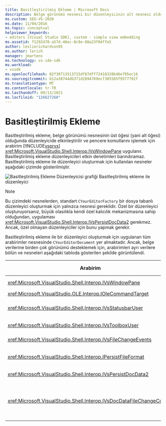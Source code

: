 ```yaml
---
title: Basitleştirilmiş Ekleme | Microsoft Docs
description: Belge görünümü nesnesi bir düzenleyicinin alt nesnesi olduğunda düzenleyicide etkinleştirilebilir basitleştirilmiş ekleme hakkında bilgi Visual Studio.
ms.custom: SEO-VS-2020
ms.date: 11/04/2016
ms.topic: conceptual
helpviewer_keywords:
- editors [Visual Studio SDK], custom - simple view embedding
ms.assetid: f1292478-a57d-48ec-8c9e-88a23f04ffe5
author: leslierichardson95
ms.author: lerich
manager: jmartens
ms.technology: vs-ide-sdk
ms.workload:
- vssdk
ms.openlocfilehash: 02f30713513715df87dff72418328b46e795ec16
ms.sourcegitcommit: b12a38744db371d2894769ecf305585f9577792f
ms.translationtype: MT
ms.contentlocale: tr-TR
ms.lasthandoff: 09/13/2021
ms.locfileid: "126627260"
---
```

# <a name="simplified-embedding"></a>Basitleştirilmiş Ekleme
Basitleştirilmiş ekleme, belge görünümü nesnesinin üst öğesi (yani alt öğesi) olduğunda düzenleyicide etkinleştirilir ve pencere komutlarını işlemek için arabirim [!INCLUDE[vsprvs](../code-quality/includes/vsprvs_md.md)] <xref:Microsoft.VisualStudio.Shell.Interop.IVsWindowPane> uygulanır. Basitleştirilmiş ekleme düzenleyicileri etkin denetimleri barındıramaz. Basitleştirilmiş ekleme ile düzenleyici oluşturmak için kullanılan nesneler aşağıdaki çizimde gösterilmiştir.

 ![Basitleştirilmiş Ekleme Düzenleyicisi grafiği](../extensibility/media/vssimplifiedembeddingeditor.gif "vsSimplifiedEmbeddingEditor") Basitleştirilmiş ekleme ile düzenleyici

> [!NOTE]
> Bu çizimdeki nesnelerden, standart `CYourEditorFactory` bir dosya tabanlı düzenleyici oluşturmak için yalnızca nesnesi gereklidir. Özel bir düzenleyici oluşturuyorsanız, büyük olasılıkla kendi özel kalıcılık mekanizmasına sahip olduğundan, uygulaması <xref:Microsoft.VisualStudio.Shell.Interop.IVsPersistDocData2> gerekmez. Ancak, özel olmayan düzenleyiciler için bunu yapmak gerekir.

 Basitleştirilmiş ekleme ile bir düzenleyici oluşturmak için uygulanan tüm arabirimler nesnesinde `CYourEditorDocument` yer almaktadır. Ancak, belge verilerine birden çok görünümü desteklemek için, arabirimleri ayrı verilere bölün ve nesneleri aşağıdaki tabloda gösterilen şekilde görüntülendi.

|Arabirim|Arabirimin konumu|Kullanın|
|---------------|---------------------------|---------|
|<xref:Microsoft.VisualStudio.Shell.Interop.IVsWindowPane>|Görünüm|Üst pencereye bağlantı sağlar.|
|<xref:Microsoft.VisualStudio.OLE.Interop.IOleCommandTarget>|Görünüm|Komutları işleme.|
|<xref:Microsoft.VisualStudio.Shell.Interop.IVsStatusbarUser>|Görünüm|Durum çubuğu güncelleştirmelerini sağlar.|
|<xref:Microsoft.VisualStudio.Shell.Interop.IVsToolboxUser>|Görünüm|Araç **Kutusu öğelerini** sağlar.|
|<xref:Microsoft.VisualStudio.Shell.Interop.IVsFileChangeEvents>|Veriler|Dosya değişirken bildirim gönderir.|
|<xref:Microsoft.VisualStudio.Shell.Interop.IPersistFileFormat>|Veriler|Bir dosya türü için Farklı Kaydet özelliğini sağlar.|
|<xref:Microsoft.VisualStudio.Shell.Interop.IVsPersistDocData2>|Veriler|Belge için kalıcılığı sağlar.|
|<xref:Microsoft.VisualStudio.Shell.Interop.IVsDocDataFileChangeControl>|Veriler|Yeniden yükleme tetiklemesi gibi dosya değişikliği olaylarının gizlenmesine izin verir.|
